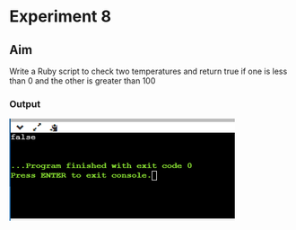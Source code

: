 
# Experiment 8
## Aim
Write a Ruby script to check two temperatures and return true if one is less than 0 and the other is greater than 100


### Output

![output](exp8.png)
